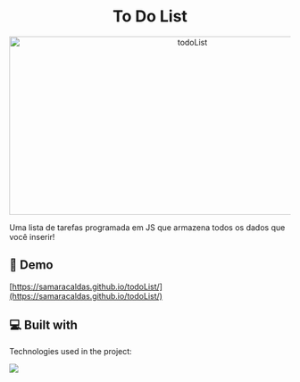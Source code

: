 <h1 align="center" id="title">To Do List</h1>

<p align="center"><img src="https://socialify.git.ci/samaracaldas/todoList/image?font=Inter&language=1&name=1&owner=1&pattern=Circuit%20Board&theme=Light" alt="todoList" width="640" height="320" /></p>

<p id="description">Uma lista de tarefas programada em JS que armazena todos os dados que você inserir!</p>

<h2>🚀 Demo</h2>

[https://samaracaldas.github.io/todoList/](https://samaracaldas.github.io/todoList/)

  
  
<h2>💻 Built with</h2>

Technologies used in the project:

<p align="left">
  <a href="https://skillicons.dev">
    <img src="https://skillicons.dev/icons?i=html,css,javascript" />
  </a>
</p>
